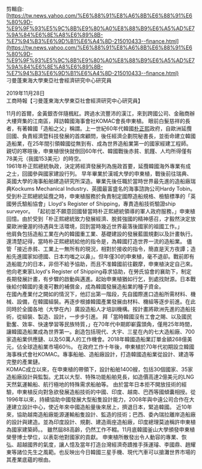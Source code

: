 剪輯自: [https://tw.news.yahoo.com/%E6%88%91%E8%A6%8B%E6%88%91%E6%80%9D-%E9%9F%93%E5%9C%8B%E9%80%A0%E8%88%B9%E6%A5%AD%E7%9A%84%E6%8E%A8%E6%89%8B-%E7%94%B3%E6%9D%B1%E6%A4%8D-215010433--finance.html](https://tw.news.yahoo.com/%E6%88%91%E8%A6%8B%E6%88%91%E6%80%9D-%E9%9F%93%E5%9C%8B%E9%80%A0%E8%88%B9%E6%A5%AD%E7%9A%84%E6%8E%A8%E6%89%8B-%E7%94%B3%E6%9D%B1%E6%A4%8D-215010433--finance.html)  
刁曼蓬東海大學東亞社會經濟研究中心研究員

2019年11月28日  
工商時報【刁曼蓬東海大學東亞社會經濟研究中心研究員】

11月的首爾，金黃銀杏伴隨楓紅。跨過水流豐沛的漢江，來到跨國公司、金融商辦大樓齊集的江南區，拜訪韓國海事會社KOMAC會長申東植。 眼前白髮慈祥的長者，有著韓國「造船之父」稱謂。上一世紀60年代韓國[朴正熙](https://tw.news.yahoo.com/tag/%E6%9C%B4%E6%AD%A3%E7%86%99)政府，自歐洲延攬回國、負責經濟暨科技發展的首席顧問，後任經濟企劃院秘書長，並銜命建立韓國造船業，在25年間引領韓國從無到有、成為世界造船業第一的國家經建工程師。 親切的寒暄後，申東植很快就倒回60年代、韓國戰後赤貧、飢饉、人均所得僅有78美元（我國153美元）的時空。  
1961年朴正熙總統執政，決定將經濟發展列為施政首要，延攬韓國海外專業有成之士，回國參與國家建設行列。 早年畢業於漢城大學的申東植，戰後前往瑞典、英國大學的海事船舶建造研究所深造。畢業先後任職於當時世界最先進的造船廠瑞典Kockums Mechanical Industry、英國最富盛名的海事諮詢公司Hardy Tobin。受到朴正熙總統延攬之時，申東植服務於負責制定國際造船規格、檢驗標準的「英國勞氏驗船協會」Lloyd's Register of Shipping，專責造船技術驗證ship surveyor。 「起初並不願意回國替當時朴正熙總統領導的軍人政府服務，」申東植回憶。由於受到「朴正熙總統致力發展經濟、脫貧強國的精神感召，才毅然決定放棄歐洲優渥的待遇與生活環境，回到當時幾近世界最落後國家的祖國工作。」  
他肩負包括造船工業在內的韓國重工業、基礎建設的發展藍圖規劃以及計畫執行。還清楚記得，當時朴正熙總統給他的指令是，為韓國打造世界一流的造船業。 儘管「接近赤貧、工業上一無所有的現況，相對於接收的指令，簡直是天方夜譚；造船先進國家如德國、日本均嗤之以鼻」。但年僅30的申東植，毫不退卻。戰前即有造船能力的日本，非但不給予協助，而且不准韓國前往觀摩，申東植決定自己來。 他向老東家Lloyd's Register of Shipping尋求協助，在勞氏協會的襄助下，制定長期發展計畫，有步驟的啟動與邁進。起始申東植猶如行乞，到處找財源。日本戰後給付韓國的戔戔可數的補償金，成為韓國發展造船業的種子資金。  
在國內產業付之闕如的情況下，他訂出第一階段，先自國際進口造船所需材料、機械、設備，在韓國組裝。再逐步根據韓國產業發展由材料、機組等逐步前進。在此同時於全國各地（大學在內）廣設造船人才培訓機構。按計畫將歐洲先進的造船技術，從組裝、製造、設計，一步步引進。 拜「當時韓國沒有工會之賜、以及國民勤奮、效率、快速學習等民族特質，」在70年代中期即嶄露頭角，僅用25年時間，讓韓國造船業成為世界第一。創造包括現代、大宇、三星在內的七大造船廠、700家造船業供應鏈、以及50萬人的工作機會。2018年韓國造船業訂單金額268億美元，佔全球造船業市場60％。 在政府工作十年後，申東植於70年代初期設立韓國海事株式會社KOMAC。專事船舶、造船廠設計，打造韓國造船業從設計、建造等完整的產業鏈。  
KOMAC成立以來，在申東植的帶領下，設計船舶1400艘，包括30個國家、35家造船廠設計與監製。尤其以大型、特殊功能船舶見長，如造價高達2億美元的LNG天然氣運輸船、航行極地的特殊需求船舶等。 由於當年日本拒不開放技術的經驗，申東植反向對急欲發展造船技術的中國、印度、越南、巴西等國傾囊相授。從1996年以來，持續協助中國發展大型船隻設計能力，2008年與中遠公司合作在大連建立設計中心，使近年來中國造船量後來居上，擠退日本，緊追韓國。 近10年來，協助越南造船廠能源運輸船隻設計、監造的技術；巴西、委內瑞拉離岸造船廠的設計與建造。並為印度設計、規劃、建造兩座造船廠，印度總理莫迪稱許申東植為國家建築師。。 雖然屆88高齡，仍然工作不輟。11月底韓國釜山大學頒發申東植榮譽博士學位，以表彰他對國家的貢獻。 申東植所散發出令人動容的專業、恢弘、超越國界的氣度，讓人憶及當年打造台灣經濟奇蹟推手孫運璿、李國鼎、趙耀東等諸位先生之風範。也反映出今日韓國三星手機、現代汽車可以搶灘世界市場的其產業底蘊的根由。